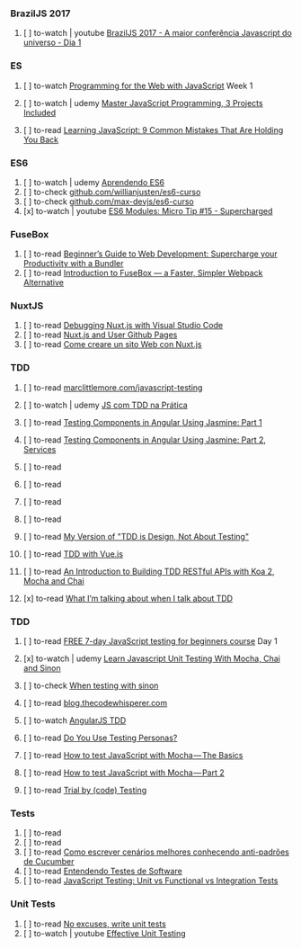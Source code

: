 
### BrazilJS 2017

  1. [ ] to-watch | youtube [BrazilJS 2017 - A maior conferência Javascript do universo - Dia 1](https://www.youtube.com/watch?v=8vtVmLviiGQ)

### ES

  1. [ ] to-watch [Programming for the Web with JavaScript](https://www.edx.org/course/programming-web-javascript-pennx-sd4x) Week 1

  1. [ ] to-watch | udemy [Master JavaScript Programming, 3 Projects Included](https://www.udemy.com/master-javascript-programming-extended-course/learn/v4/overview)

  1. [ ] to-read [Learning JavaScript: 9 Common Mistakes That Are Holding You Back](https://www.sitepoint.com/learning-javascript-9-common-mistakes/)

### ES6

  1. [ ] to-watch | udemy [Aprendendo ES6](https://www.udemy.com/js-com-tdd-na-pratica/learn/v4/t/lecture/7605500?start=0)
  1. [ ] to-check [github.com/willianjusten/es6-curso](https://github.com/willianjusten/es6-curso)
  1. [ ] to-check [github.com/max-devjs/es6-curso](https://github.com/max-devjs/es6-curso)
  1. [x] to-watch | youtube [ES6 Modules: Micro Tip #15 - Supercharged](https://www.youtube.com/watch?v=GWmO88hBbKY)


### FuseBox

  1. [ ] to-read [Beginner’s Guide to Web Development: Supercharge your Productivity with a Bundler](https://medium.com/fusebox/beginner-web-developers-use-a-bundler-31ab0c91d2f5)
  1. [ ] to-read [Introduction to FuseBox — a Faster, Simpler Webpack Alternative](https://www.sitepoint.com/fusebox-faster-webpack-alternative/)

### NuxtJS

  1. [ ] to-read [Debugging Nuxt.js with Visual Studio Code](https://medium.com/@marshallswain/debugging-nuxt-js-with-visual-studio-code-724920140b8f)
  1. [ ] to-read [Nuxt.js and User Github Pages](https://medium.com/@robertodev/nuxt-js-and-user-github-pages-fb4c82d7b84e)
  1. [ ] to-read [Come creare un sito Web con Nuxt.js](https://medium.com/treviso-js/come-creare-un-sito-web-con-nuxt-js-14973ce8cb47)


### TDD

  1. [ ] to-read [marclittlemore.com/javascript-testing](https://www.marclittlemore.com/javascript-testing/)

  1. [ ] to-watch | udemy [JS com TDD na Prática](https://www.udemy.com/js-com-tdd-na-pratica/learn/v4/overview)


  1. [ ] to-read [Testing Components in Angular Using Jasmine: Part 1](https://code.tutsplus.com/tutorials/testing-components-in-angular-using-jasmine--cms-29165)
  1. [ ] to-read [Testing Components in Angular Using Jasmine: Part 2, Services](https://code.tutsplus.com/tutorials/testing-components-in-angular-using-jasmine-part-2-services--cms-28933)
  1. [ ] to-read []()
  1. [ ] to-read []()
  1. [ ] to-read []()
  1. [ ] to-read []()
  1. [ ] to-read [My Version of "TDD is Design, Not About Testing"](https://www.codementor.io/daveschinkel13/my-version-of-tdd-is-design-not-about-testing-bkjc9gjp1)
  1. [ ] to-read [TDD with Vue.js](http://blog.octo.com/en/tdd-with-vue-js/)
  1. [ ] to-read [An Introduction to Building TDD RESTful APIs with Koa 2, Mocha and Chai](https://www.valentinog.com/blog/test-driven-api-koa-2-mocha-chai)

  1. [x] to-read [What I’m talking about when I talk about TDD](https://medium.com/@ramtop/what-im-talking-about-when-i-talk-about-tdd-546a383468be)

### TDD

  1. [ ] to-read [FREE 7-day JavaScript testing for beginners course](http://www.marclittlemore.com/courses/javascript-testing-made-easy/) Day 1
  1. [x] to-watch | udemy [Learn Javascript Unit Testing With Mocha, Chai and Sinon](https://www.udemy.com/learn-javascript-unit-testing-with-mocha-chai-and-sinon/learn/v4/overview)
  1. [ ] to-check [When testing with sinon](https://www.udemy.com/learn-javascript-unit-testing-with-mocha-chai-and-sinon/learn/v4/questions/2737336)

  1. [ ] to-read [blog.thecodewhisperer.com](http://blog.thecodewhisperer.com/)

  1. [ ] to-watch [AngularJS TDD](https://www.hirez.io/c/angular-1-tdd/e/episode-1-course-overview)

  1. [ ] to-read [Do You Use Testing Personas?](https://medium.com/@ministryoftest/do-you-use-testing-personas-6dbaa7f0d45d)

  1. [ ] to-read [How to test JavaScript with Mocha — The Basics](https://codeburst.io/how-to-test-javascript-with-mocha-the-basics-80132324752e)
  1. [ ] to-read [How to test JavaScript with Mocha — Part 2](https://codeburst.io/how-to-test-javascript-with-mocha-part-2-2d83fcb6101a)
  1. [ ] to-read [Trial by (code) Testing](https://medium.com/@prachi121096/trial-by-code-testing-9b41b535e6e8)

### Tests

  1. [ ] to-read []()
  1. [ ] to-read []()
  1. [ ] to-read [Como escrever cenários melhores conhecendo anti-padrões de Cucumber](http://shipit.resultadosdigitais.com.br/blog/como-escrever-cenarios-melhores-conhecendo-anti-padroes-de-cucumber/)
  1. [ ] to-read [Entendendo Testes de Software](https://willianjusten.com.br/entendendo-testes-de-software/)
  1. [ ] to-read [JavaScript Testing: Unit vs Functional vs Integration Tests](https://www.sitepoint.com/javascript-testing-unit-functional-integration)

### Unit Tests

  1. [ ] to-read [No excuses, write unit tests](https://dev.to/jackmarchant/no-excuses-write-unit-tests)
  1. [ ] to-watch | youtube [Effective Unit Testing](https://www.youtube.com/watch?v=L5W9wSNnNqE)
